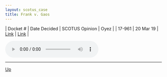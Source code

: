 ```yaml
---
layout: scotus_case
title: Frank v. Gaos
---
```


| Docket # | Date Decided | SCOTUS Opinion | Oyez |
| 17-961 | 20 Mar 19 | [Link](https://www.supremecourt.gov/opinions/18pdf/586us2r26_od90.pdf) | [Link](https://www.oyez.org/cases/2018/17-961) |

<audio controls>
   <source src='./resources/17-961.mp3' type='audio/mpeg'>
</audio>

<object data='./resources/17-961.pdf' type='application/pdf'></object>

---

[Up](./README.md)